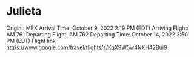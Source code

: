 # Julieta

Origin : MEX
Arrival Time: October 9, 2022 2:19 PM (EDT)
Arriving Flight: AM 761
Departing Flight: AM 762
Departing Time: October 14, 2022 3:50 PM (EDT)
Flight link : https://www.google.com/travel/flights/s/KqX9W5w4NXH42Bui9